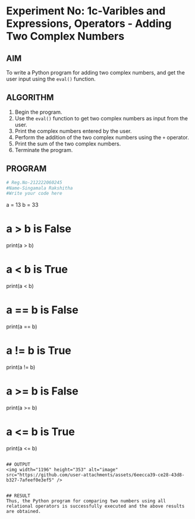 # Experiment No: 1c-Varibles and Expressions, Operators - Adding Two Complex Numbers

## AIM
To write a Python program for adding two complex numbers, and get the user input using the `eval()` function.

## ALGORITHM
1. Begin the program.
2. Use the `eval()` function to get two complex numbers as input from the user.
3. Print the complex numbers entered by the user.
4. Perform the addition of the two complex numbers using the `+` operator.
5. Print the sum of the two complex numbers.
6. Terminate the program.

## PROGRAM
```python
# Reg.No-212222060245
#Name-Singamala Rakshitha
#Write your code here
```
a = 13
b = 33
# a > b is False
print(a > b)
# a < b is True
print(a < b)
# a == b is False
print(a == b)
# a != b is True
print(a != b)
# a >= b is False
print(a >= b)
# a <= b is True
print(a <= b)
```

## OUTPUT
<img width="1196" height="353" alt="image" src="https://github.com/user-attachments/assets/6eecca39-ce28-43d8-b327-7afeef0e3ef5" />


## RESULT
Thus, the Python program for comparing two numbers using all relational operators is successfully executed and the above results are obtained.
